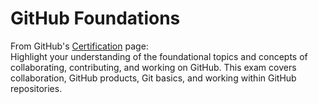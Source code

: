 # GitHub Foundations

From GitHub's [Certification](https://resources.github.com/learn/certifications/) page:  
Highlight your understanding of the foundational topics and concepts of collaborating, contributing, and working on GitHub. This exam covers collaboration, GitHub products, Git basics, and working within GitHub repositories.
